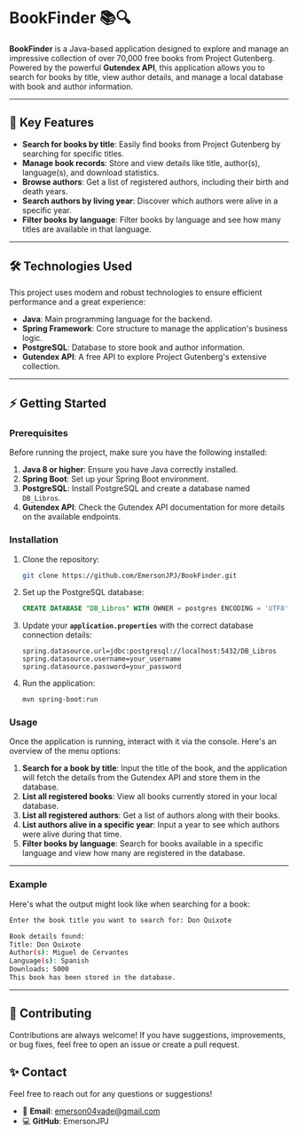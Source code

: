 # BookFinder 📚🔍

**BookFinder** is a Java-based application designed to explore and manage an impressive collection of over 70,000 free books from Project Gutenberg. Powered by the powerful **Gutendex API**, this application allows you to search for books by title, view author details, and manage a local database with book and author information.

---

## 🚀 Key Features

- **Search for books by title**: Easily find books from Project Gutenberg by searching for specific titles.
- **Manage book records**: Store and view details like title, author(s), language(s), and download statistics.
- **Browse authors**: Get a list of registered authors, including their birth and death years.
- **Search authors by living year**: Discover which authors were alive in a specific year.
- **Filter books by language**: Filter books by language and see how many titles are available in that language.

---

## 🛠️ Technologies Used

This project uses modern and robust technologies to ensure efficient performance and a great experience:

- **Java**: Main programming language for the backend.
- **Spring Framework**: Core structure to manage the application's business logic.
- **PostgreSQL**: Database to store book and author information.
- **Gutendex API**: A free API to explore Project Gutenberg's extensive collection.

---

## ⚡ Getting Started

### Prerequisites

Before running the project, make sure you have the following installed:

1. **Java 8 or higher**: Ensure you have Java correctly installed.
2. **Spring Boot**: Set up your Spring Boot environment.
3. **PostgreSQL**: Install PostgreSQL and create a database named `DB_Libros`.
4. **Gutendex API**: Check the Gutendex API documentation for more details on the available endpoints.

### Installation

1. Clone the repository:
    ```bash
    git clone https://github.com/EmersonJPJ/BookFinder.git
    ```

2. Set up the PostgreSQL database:
    ```sql
    CREATE DATABASE "DB_Libros" WITH OWNER = postgres ENCODING = 'UTF8';
    ```

3. Update your **`application.properties`** with the correct database connection details:
    ```properties
    spring.datasource.url=jdbc:postgresql://localhost:5432/DB_Libros
    spring.datasource.username=your_username
    spring.datasource.password=your_password
    ```

4. Run the application:
    ```bash
    mvn spring-boot:run
    ```

### Usage

Once the application is running, interact with it via the console. Here's an overview of the menu options:

1. **Search for a book by title**: Input the title of the book, and the application will fetch the details from the Gutendex API and store them in the database.
2. **List all registered books**: View all books currently stored in your local database.
3. **List all registered authors**: Get a list of authors along with their books.
4. **List authors alive in a specific year**: Input a year to see which authors were alive during that time.
5. **Filter books by language**: Search for books available in a specific language and view how many are registered in the database.

---

### Example

Here's what the output might look like when searching for a book:
```bash
Enter the book title you want to search for: Don Quixote

Book details found:
Title: Don Quixote
Author(s): Miguel de Cervantes
Language(s): Spanish
Downloads: 5000
This book has been stored in the database.
```

---

## 🤝 Contributing

Contributions are always welcome! If you have suggestions, improvements, or bug fixes, feel free to open an issue or create a pull request. 

## ✨ Contact  

Feel free to reach out for any questions or suggestions!  

- 📧 **Email**: emerson04vade@gmail.com  
- 💻 **GitHub**: EmersonJPJ

